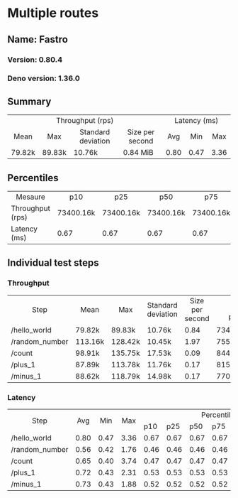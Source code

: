 # Multiple routes
## Name: Fastro 

### Version: 0.80.4
### Deno version: 1.36.0

## Summary
<table>
<tr>
    <td align="center" colspan="4">Throughput (rps)</td>
    <td align="center" colspan="3">Latency (ms)</td>
</tr>
<tr>
    <td align="center">Mean</td>
    <td align="center">Max</td>
    <td align="center">Standard deviation</td>
    <td align="center">Size per second</td>
    <td align="center">Avg</td>
    <td align="center">Min</td>
    <td align="center">Max</td>
</tr>
<tr>
    <td>79.82k</td>
    <td>89.83k</td>
    <td>10.76k</td>
    <td>0.84 MiB</td>
    <td>0.80</td>
    <td>0.47</td>
    <td>3.36</td>
</tr>
</table>

## Percentiles

<table>
<tr>
  <td align="center">Mesaure</td>
  <td align="center">p10</td>
  <td align="center">p25</td>
  <td align="center">p50</td>
  <td align="center">p75</td>
  <td align="center">p90</td>
  <td align="center">p95</td>
  <td align="center">p99</td>
</tr>
<tr>
  <td>Throughput (rps)</td>
  <td>73400.16k</td>
  <td>73400.16k</td>
  <td>73400.16k</td>
  <td>73400.16k</td>
  <td>86171.19k</td>
  <td>89826.95k</td>
  <td>89826.95k</td>
</tr>
<tr>
  <td>Latency (ms)</td>
  <td>0.67</td>
  <td>0.67</td>
  <td>0.67</td>
  <td>0.67</td>
  <td>0.86</td>
  <td>0.90</td>
  <td>1.66</td>
</tr>
</table>

## Individual test steps

### Throughput

<table>
<tr>
  <td align="center" rowspan="2">Step</td>
  <td align="center" rowspan="2">Mean</td>
  <td align="center" rowspan="2">Max</td>
  <td align="center" rowspan="2">Standard deviation</td>
  <td align="center" rowspan="2">Size per second</td>
  <td align="center" colspan="7">Percentiles</td>
</tr>
<tr>
  <!-- still Step -->
  <!-- still Mean -->
  <!-- still Max -->
  <!-- still Standard deviation -->
  <!-- still Size per second -->
  <td align="center">p10</td>
  <td align="center">p25</td>
  <td align="center">p50</td>
  <td align="center">p75</td>
  <td align="center">p90</td>
  <td align="center">p95</td>
  <td align="center">p99</td>
</tr>
<tr>
  <td>/hello_world</td>
  <td>79.82k</td>
  <td>89.83k</td>
  <td>10.76k</td>
  <td>0.84</td>
  <td>73400.16k</td>
  <td>73400.16k</td>
  <td>73400.16k</td>
  <td>73400.16k</td>
  <td>86171.19k</td>
  <td>89826.95k</td>
  <td>89826.95k</td>
</tr><tr>
  <td>/random_number</td>
  <td>113.16k</td>
  <td>128.42k</td>
  <td>10.45k</td>
  <td>1.97</td>
  <td>75569.29k</td>
  <td>75569.29k</td>
  <td>75569.29k</td>
  <td>75569.29k</td>
  <td>128424.09k</td>
  <td>128424.09k</td>
  <td>128424.09k</td>
</tr><tr>
  <td>/count</td>
  <td>98.91k</td>
  <td>135.75k</td>
  <td>17.53k</td>
  <td>0.09</td>
  <td>84412.45k</td>
  <td>84412.45k</td>
  <td>84412.45k</td>
  <td>84412.45k</td>
  <td>124775.55k</td>
  <td>135748.78k</td>
  <td>135748.78k</td>
</tr><tr>
  <td>/plus_1</td>
  <td>87.89k</td>
  <td>113.78k</td>
  <td>11.76k</td>
  <td>0.17</td>
  <td>81574.41k</td>
  <td>81574.41k</td>
  <td>81574.41k</td>
  <td>81574.41k</td>
  <td>91827.00k</td>
  <td>113784.69k</td>
  <td>113784.69k</td>
</tr><tr>
  <td>/minus_1</td>
  <td>88.62k</td>
  <td>118.79k</td>
  <td>14.98k</td>
  <td>0.17</td>
  <td>77040.31k</td>
  <td>77040.31k</td>
  <td>77040.31k</td>
  <td>77040.31k</td>
  <td>117467.33k</td>
  <td>118792.99k</td>
  <td>118792.99k</td>
</tr></table>

### Latency

<table>
<tr>
  <td align="center" rowspan="2">Step</td>
  <td align="center" rowspan="2">Avg</td>
  <td align="center" rowspan="2">Min</td>
  <td align="center" rowspan="2">Max</td>
  <td align="center" colspan="7">Percentiles</td>
</tr>
<tr>
  <!-- still Avg -->
  <!-- still Min -->
  <!-- still Max -->
  <td>p10</td>
  <td>p25</td>
  <td>p50</td>
  <td>p75</td>
  <td>p90</td>
  <td>p95</td>
  <td>p99</td>
</tr>
<tr>
  <td>/hello_world</td>
  <td>0.80</td>
  <td>0.47</td>
  <td>3.36</td>
  <td>0.67</td>
  <td>0.67</td>
  <td>0.67</td>
  <td>0.67</td>
  <td>0.86</td>
  <td>0.90</td>
  <td>1.66</td>
</tr><tr>
  <td>/random_number</td>
  <td>0.56</td>
  <td>0.42</td>
  <td>1.76</td>
  <td>0.46</td>
  <td>0.46</td>
  <td>0.46</td>
  <td>0.46</td>
  <td>0.76</td>
  <td>0.81</td>
  <td>1.56</td>
</tr><tr>
  <td>/count</td>
  <td>0.65</td>
  <td>0.40</td>
  <td>3.74</td>
  <td>0.47</td>
  <td>0.47</td>
  <td>0.47</td>
  <td>0.47</td>
  <td>0.80</td>
  <td>0.83</td>
  <td>1.65</td>
</tr><tr>
  <td>/plus_1</td>
  <td>0.72</td>
  <td>0.43</td>
  <td>2.31</td>
  <td>0.53</td>
  <td>0.53</td>
  <td>0.53</td>
  <td>0.53</td>
  <td>0.80</td>
  <td>0.83</td>
  <td>1.59</td>
</tr><tr>
  <td>/minus_1</td>
  <td>0.73</td>
  <td>0.43</td>
  <td>1.88</td>
  <td>0.52</td>
  <td>0.52</td>
  <td>0.52</td>
  <td>0.52</td>
  <td>0.79</td>
  <td>0.82</td>
  <td>1.62</td>
</tr></table>